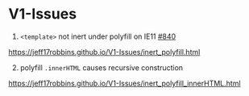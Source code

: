 # V1-Issues

1. `<template>` not inert under polyfill on IE11 [#840](https://github.com/webcomponents/webcomponentsjs/issues/840)

https://jeff17robbins.github.io/V1-Issues/inert_polyfill.html


2. polyfill `.innerHTML` causes recursive construction

https://jeff17robbins.github.io/V1-Issues/inert_polyfill_innerHTML.html
